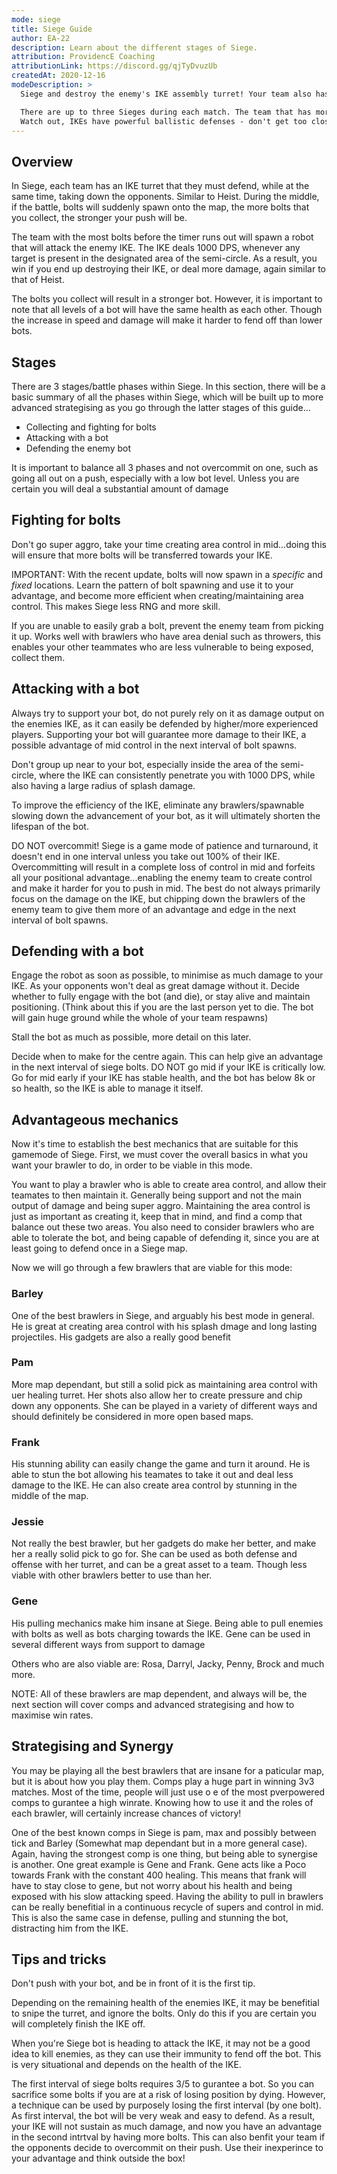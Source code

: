 ```yaml
---
mode: siege
title: Siege Guide
author: EA-22
description: Learn about the different stages of Siege.
attribution: ProvidencE Coaching
attributionLink: https://discord.gg/qjTyDvuzUb
createdAt: 2020-12-16
modeDescription: >
  Siege and destroy the enemy's IKE assembly turret! Your team also has an IKE: feed it bolts, and it will assemble a powerful Siege Robot to fight for you. Bolts appear randomly around the middle of the map. Grab a bolt and hold it for a few seconds to feed it to your IKE.

  There are up to three Sieges during each match. The team that has more bolts at the start of each Siege builds a Siege Robot. The more bolts, the stronger the robot.
  Watch out, IKEs have powerful ballistic defenses - don't get too close to the enemy base without a Siege Robot to help you!
---
```


## Overview
In Siege, each team has an IKE turret that they must defend, while at the same time, taking down the opponents. Similar to Heist. During the middle, if the battle, bolts will suddenly spawn onto the map, the more bolts that you collect, the stronger your push will be.

The team with the most bolts before the timer runs out will spawn a robot that will attack the enemy IKE. The IKE deals 1000 DPS, whenever any target is present in the designated area of the semi-circle. As a result, you win if you end up destroying their IKE, or deal more damage, again similar to that of Heist.

The bolts you collect will result in a stronger bot. However, it is important to note that all levels of a bot will have the same health as each other. Though the increase in speed and damage will make it harder to fend off than lower bots.

## Stages
There are 3 stages/battle phases within Siege. In this section, there will be a basic summary of all the phases within Siege, which will be built up to more advanced strategising as you go through the latter stages of this guide...
  - Collecting and fighting for bolts
  - Attacking with a bot
  - Defending the enemy bot

It is important to balance all 3 phases and not overcommit on one, such as going all out on a push, especially with a low bot level. Unless you are certain you will deal a substantial amount of damage

## Fighting for bolts
Don't go super aggro, take your time creating area control in mid...doing this will ensure that more bolts will be transferred towards your IKE.

IMPORTANT: With the recent update, bolts will now spawn in a *specific* and *fixed* locations. Learn the pattern of bolt spawning and use it to your advantage, and become more efficient when creating/maintaining area control. This makes Siege less RNG and more skill.

If you are unable to easily grab a bolt, prevent the enemy team from picking it up. Works well with brawlers who have area denial such as throwers, this enables your other teammates who are less vulnerable to being exposed, collect them.

## Attacking with a bot
Always try to support your bot, do not purely rely on it as damage output on the enemies IKE, as it can easily be defended by higher/more experienced players. Supporting your bot will guarantee more damage to their IKE, a possible advantage of mid control in the next interval of bolt spawns.

Don't group up near to your bot, especially inside the area of the semi-circle, where the IKE can consistently penetrate you with 1000 DPS, while also having a large radius of splash damage.

To improve the efficiency of the IKE, eliminate any brawlers/spawnable slowing down the advancement of your bot, as it will ultimately shorten the lifespan of the bot.

DO NOT overcommit! Siege is a game mode of patience and turnaround, it doesn't end in one interval unless you take out 100% of their IKE. Overcommitting will result in a complete loss of control in mid and forfeits all your positional advantage...enabling the enemy team to create control and make it harder for you to push in mid. The best do not always primarily focus on the damage on the IKE, but chipping down the brawlers of the enemy team to give them more of an advantage and edge in the next interval of bolt spawns.

## Defending with a bot
Engage the robot as soon as possible, to minimise as much damage to your IKE. As your opponents won't deal as great damage without it.
Decide whether to fully engage with the bot (and die), or stay alive and maintain positioning. (Think about this if you are the last person yet to die. The bot will gain huge ground while the whole of your team respawns)

Stall the bot as much as possible, more detail on this later.

Decide when to make for the centre again. This can help give an advantage in the next interval of siege bolts. DO NOT go mid if your IKE is critically low. Go for mid early if your IKE has stable health, and the bot has below 8k or so health, so the IKE is able to manage it itself.

## Advantageous mechanics
Now it's time to establish the best mechanics that are suitable for this gamemode of Siege. First, we must cover the overall basics in what you want your brawler to do, in order to be viable in this mode.

You want to play a brawler who is able to create area control, and allow their teamates to then maintain it. Generally being support and not the main output of damage and being super aggro. Maintaining the area control is just as important as creating it, keep that in mind, and find a comp that balance out these two areas. You also need to consider brawlers who are able to tolerate the bot, and being capable of defending it, since you are at least going to defend once in a Siege map.

Now we will go through a few brawlers that are viable for this mode:

### Barley
One of the best brawlers in Siege, and arguably his best mode in general. He is great at creating area control with his splash dmage and long lasting projectiles. His gadgets are also a really good benefit

### Pam
More map dependant, but still a solid pick as maintaining area control with uer healing turret. Her shots also allow her to create pressure and chip down any opponents. She can be played in a variety of different ways and should definitely be considered in more open based maps.

### Frank
His stunning ability can easily change the game and turn it around. He is able to stun the bot allowing his teamates to take it out and deal less damage to the IKE. He can also create area control by stunning in the middle of the map.

### Jessie
Not really the best brawler, but her gadgets do make her better, and make her a really solid pick to go for. She can be used as both defense and offense with her turret, and can be a great asset to a team. Though less viable with other brawlers better to use than her.

### Gene
His pulling mechanics make him insane at Siege. Being able to pull enemies with bolts as well as bots charging towards the IKE. Gene can be used in several different ways from support to damage

Others who are also viable are:
Rosa, Darryl, Jacky, Penny, Brock and much more.

NOTE: All of these brawlers are map dependent, and always will be, the next section will cover comps and advanced strategising and how to maximise win rates.

## Strategising and Synergy
You may be playing all the best brawlers that are insane for a paticular map, but it is about how you play them. Comps play a huge part in winning 3v3 matches. Most of the time, people will just use o e of the most pverpowered comps to gurantee a high winrate. Knowing how to use it and the roles of each brawler, will certainly increase chances of victory!

One of the best known comps in Siege is pam, max and possibly between tick and Barley (Somewhat map dependant but in a more general case). Again, having the strongest comp is one thing, but being able to synergise is another. One great example is Gene and Frank. Gene acts like a Poco towards Frank with the constant 400 healing. This means that frank will have to stay close to gene, but not worry about his health and being exposed with his slow attacking speed. Having the ability to pull in brawlers can be really benefitial in a continuous recycle of supers and control in mid. This is also the same case in defense, pulling and stunning the bot, distracting him from the IKE.

## Tips and tricks
Don't push with your bot, and be in front of it is the first tip.

Depending on the remaining health of the enemies IKE, it may be benefitial to snipe the turret, and ignore the bolts. Only do this if you are certain you will completely finish the IKE off.

When you're Siege bot is heading to attack the IKE, it may not be a good idea to kill enemies, as they can use their immunity to fend off the bot. This is very situational and depends on the health of the IKE.

The first interval of siege bolts requires 3/5 to gurantee a bot. So you can sacrifice some bolts if you are at a risk of losing position by dying. However, a technique can be used by purposely losing the first interval (by one bolt). As first interval, the bot will be very weak and easy to defend. As a result, your IKE will not sustain as much damage, and now you have an advantage in the second intrtval by having more bolts. This can also benfit your team if the opponents decide to overcommit on their push. Use their inexperince to your advantage and think outside the box!